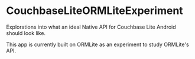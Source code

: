 CouchbaseLiteORMLiteExperiment
==============================

Explorations into what an ideal Native API for Couchbase Lite Android should look like.  

This app is currently built on ORMLite as an experiment to study ORMLite's API.
